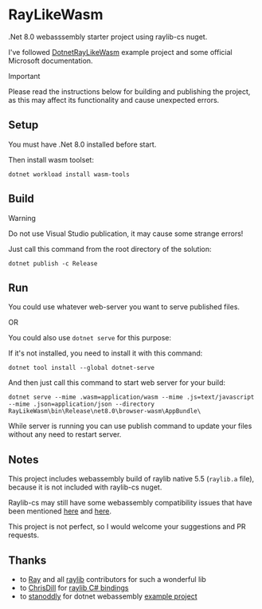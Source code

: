 # RayLikeWasm

.Net 8.0 webasssembly starter project using raylib-cs nuget.

I've followed [DotnetRayLikeWasm](https://github.com/stanoddly/DotnetRayLikeWasm) example project and some official Microsoft documentation.

> [!IMPORTANT]
> Please read the instructions below for building and publishing the project, as this may affect its functionality and cause unexpected errors.

## Setup

You must have .Net 8.0 installed before start.

Then install wasm toolset:

```
dotnet workload install wasm-tools
```

## Build

> [!WARNING]
> Do not use Visual Studio publication, it may cause some strange errors!

Just call this command from the root directory of the solution:
```
dotnet publish -c Release
```

## Run

You could use whatever web-server you want to serve published files.

OR

You could also use `dotnet serve` for this purpose:

If it's not installed, you need to install it with this command:
```
dotnet tool install --global dotnet-serve
```

And then just call this command to start web server for your build:
```
dotnet serve --mime .wasm=application/wasm --mime .js=text/javascript --mime .json=application/json --directory RayLikeWasm\bin\Release\net8.0\browser-wasm\AppBundle\
```

While server is running you can use publish command to update your files without any need to restart server.

## Notes

This project includes webassembly build of raylib native 5.5 (`raylib.a` file), because it is not included with raylib-cs nuget.

Raylib-cs may still have some webassembly compatibility issues that have been mentioned [here](https://github.com/stanoddly/DotnetRayLikeWasm/issues/11) and [here](https://github.com/stanoddly/DotnetRayLikeWasm/issues/4).

This project is not perfect, so I would welcome your suggestions and PR requests.

## Thanks

- to [Ray](https://github.com/raysan5) and all [raylib](https://github.com/raysan5/raylib) contributors for such a wonderful lib
- to [ChrisDill](https://github.com/ChrisDill) for [raylib C# bindings](https://github.com/ChrisDill/Raylib-cs)
- to [stanoddly](https://github.com/stanoddly) for dotnet webassembly [example project](https://github.com/stanoddly/DotnetRayLikeWasm)
